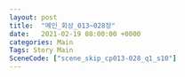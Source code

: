```yaml
---
layout: post
title:  "메인_회상_013~028장"
date:   2021-02-19 08:00:00 +0000
categories: Main
Tags: Story Main
SceneCode: ["scene_skip_cp013-028_q1_s10"]
---
```


